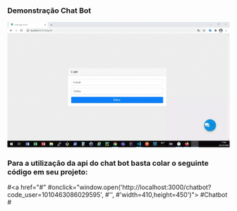 ### Demonstração Chat Bot



![Chat bot](https://github.com/FATEC-SJC-NoName/front-chat-app/blob/master/ChatBot.gif)


### Para a utilização da api do chat bot basta colar o seguinte código em seu projeto:


#<a href="#"
#onclick="window.open('http://localhost:3000/chatbot?code_user=1010463086029595',
#'',
#'width=410,height=450')">
#Chatbot
#</a>
